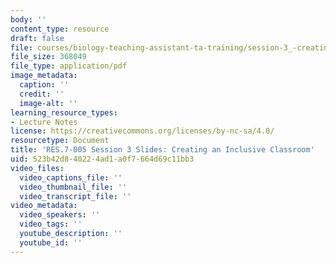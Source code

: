 ```yaml
---
body: ''
content_type: resource
draft: false
file: courses/biology-teaching-assistant-ta-training/session-3_-creating-an-inclusive-classroom_edited_processed.pdf
file_size: 368049
file_type: application/pdf
image_metadata:
  caption: ''
  credit: ''
  image-alt: ''
learning_resource_types:
- Lecture Notes
license: https://creativecommons.org/licenses/by-nc-sa/4.0/
resourcetype: Document
title: 'RES.7-005 Session 3 Slides: Creating an Inclusive Classroom'
uid: 523b42d8-4022-4ad1-a0f7-664d69c11bb3
video_files:
  video_captions_file: ''
  video_thumbnail_file: ''
  video_transcript_file: ''
video_metadata:
  video_speakers: ''
  video_tags: ''
  youtube_description: ''
  youtube_id: ''
---
```

